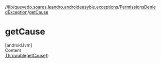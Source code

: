 //[lib](../../index.md)/[quevedo.soares.leandro.androideasyble.exceptions](../index.md)/[PermissionsDeniedException](index.md)/[getCause](get-cause.md)



# getCause  
[androidJvm]  
Content  
[Throwable](https://docs.oracle.com/javase/8/docs/api/java/lang/Throwable.html)[getCause](get-cause.md)()  
  



